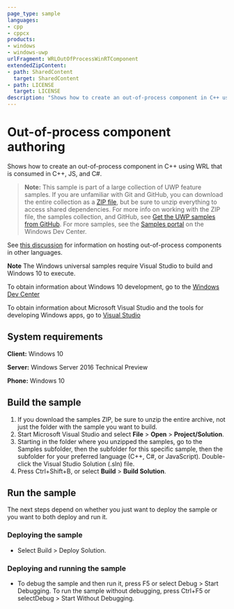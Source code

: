 ```yaml
---
page_type: sample
languages:
- cpp
- cppcx
products:
- windows
- windows-uwp
urlFragment: WRLOutOfProcessWinRTComponent
extendedZipContent:
- path: SharedContent
  target: SharedContent
- path: LICENSE
  target: LICENSE
description: "Shows how to create an out-of-process component in C++ using WRL that is consumed in C++, JS, and C#."
---
```


<!---
   category: PlatformArchitecture
  samplefwlink: http://go.microsoft.com/fwlink/p/?LinkId=620631
--->

# Out-of-process component authoring

Shows how to create an out-of-process component in C++ using WRL that is consumed in C++, JS, and C#.

> **Note:** This sample is part of a large collection of UWP feature samples. 
> If you are unfamiliar with Git and GitHub, you can download the entire collection as a 
> [ZIP file](https://github.com/Microsoft/Windows-universal-samples/archive/master.zip), but be 
> sure to unzip everything to access shared dependencies. For more info on working with the ZIP file, 
> the samples collection, and GitHub, see [Get the UWP samples from GitHub](https://aka.ms/ovu2uq). 
> For more samples, see the [Samples portal](https://aka.ms/winsamples) on the Windows Dev Center. 

See [this discussion](https://github.com/Microsoft/Windows-universal-samples/issues/526#issuecomment-346468732)
for information on hosting out-of-process components in other languages.

**Note** The Windows universal samples require Visual Studio to build and Windows 10 to execute.
 
To obtain information about Windows 10 development, go to the [Windows Dev Center](http://go.microsoft.com/fwlink/?LinkID=532421)

To obtain information about Microsoft Visual Studio and the tools for developing Windows apps, go to [Visual Studio](http://go.microsoft.com/fwlink/?LinkID=532422)

## System requirements

**Client:** Windows 10

**Server:** Windows Server 2016 Technical Preview

**Phone:** Windows 10

## Build the sample

1. If you download the samples ZIP, be sure to unzip the entire archive, not just the folder with the sample you want to build. 
2. Start Microsoft Visual Studio and select **File** \> **Open** \> **Project/Solution**.
3. Starting in the folder where you unzipped the samples, go to the Samples subfolder, then the subfolder for this specific sample, then the subfolder for your preferred language (C++, C#, or JavaScript). Double-click the Visual Studio Solution (.sln) file.
4. Press Ctrl+Shift+B, or select **Build** \> **Build Solution**.

## Run the sample

The next steps depend on whether you just want to deploy the sample or you want to both deploy and run it.

### Deploying the sample

- Select Build > Deploy Solution. 

### Deploying and running the sample

- To debug the sample and then run it, press F5 or select Debug >  Start Debugging. To run the sample without debugging, press Ctrl+F5 or selectDebug > Start Without Debugging. 
